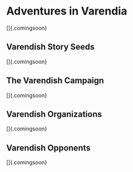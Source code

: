 # Adventures in Varendia

[]{.comingsoon}

## Varendish Story Seeds

[]{.comingsoon}

## The Varendish Campaign

[]{.comingsoon}

## Varendish Organizations

[]{.comingsoon}

## Varendish Opponents

[]{.comingsoon}
